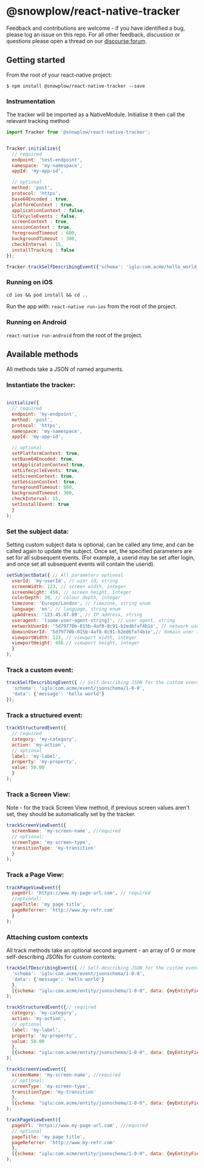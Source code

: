 
# @snowplow/react-native-tracker

Feedback and contributions are welcome - if you have identified a bug, please log an issue on this repo. For all other feedback, discussion or questions please open a thread on our [discourse forum](https://discourse.snowplowanalytics.com/).

## Getting started

From the root of your react-native project:

`$ npm install @snowplow/react-native-tracker --save`

### Instrumentation

The tracker will be imported as a NativeModule. Initialise it then call the relevant tracking method:

```JavaScript
import Tracker from '@snowplow/react-native-tracker';


Tracker.initialize({
  // required
  endpoint: 'test-endpoint',
  namespace: 'my-namespace',
  appId: 'my-app-id',

  // optional
  method: 'post',
  protocol: 'https',
  base64Encoded : true,
  platformContext : true,
  applicationContext : false,
  lifecycleEvents : false,
  screenContext : true,
  sessionContext : true,
  foregroundTimeout : 600,
  backgroundTimeout : 300,
  checkInterval : 15,
  installTracking : false
});

Tracker.trackSelfDescribingEvent({'schema': 'iglu:com.acme/hello_world_event/jsonschema/1-0-0', 'data': {'message': 'hello world'}});
```

### Running on iOS

`cd ios && pod install && cd ..`

Run the app with: `react-native run-ios` from the root of the project.

### Running on Android

`react-native run-android` from the root of the project.

## Available methods

All methods take a JSON of named arguments.

### Instantiate the tracker:

```JavaScript

initialize({
  // required
  endpoint: 'my-endpoint',
  method: 'post',
  protocol: 'https',
  namespace: 'my-namespace',
  appId: 'my-app-id',

  // optional
  setPlatformContext: true,
  setBase64Encoded: true,
  setApplicationContext:true,
  setLifecycleEvents: true,
  setScreenContext: true,
  setSessionContext: true,
  foregroundTimeout: 600,
  backgroundTimeout: 300,
  checkInterval: 15,
  setInstallEvent: true
  }
);
```

### Set the subject data:

Setting custom subject data is optional, can be called any time, and can be called again to update the subject. Once set, the specified parameters are set for all subsequent events. (For example, a userid may be set after login, and once set all subsequent events will contain the userid).

```JavaScript
setSubjectData({ // All parameters optional
  userId: 'my-userId', // user id, string
  screenWidth: 123, // screen width, integer
  screenHeight: 456, // screen height, integer
  colorDepth: 20, // colour depth, integer
  timezone: 'Europe/London', // timezone, string enum
  language: 'en', // language, string enum
  ipAddress: '123.45.67.89', // IP address, string
  useragent: '[some-user-agent-string]', // user agent, string
  networkUserId: '5d79770b-015b-4af8-8c91-b2ed6faf4b1e', // network user id, UUID4 string
  domainUserId: '5d79770b-015b-4af8-8c91-b2ed6faf4b1e',// domain user id, UUID4 string
  viewportWidth: 123, // viewport width, integer
  viewportHeight: 456 // viewport height, integer
  }
);
```


### Track a custom event:

```JavaScript
trackSelfDescribingEvent({ // Self-describing JSON for the custom event
  'schema': 'iglu:com.acme/event/jsonschema/1-0-0',
  'data': {'message': 'hello world'}
});
```

### Track a structured event:

```JavaScript
trackStructuredEvent({
  // required
  category: 'my-category',
  action: 'my-action',
  // optional
  label: 'my-label',
  property: 'my-property',
  value: 50.00
  }
);
```

### Track a Screen View:

Note - for the track Screen View method, if previous screen values aren't set, they should be automatically set by the tracker.

```JavaScript
trackScreenViewEvent({
  screenName: 'my-screen-name', //required
  // optional:
  screenType: 'my-screen-type',
  transitionType: 'my-transition'
  }
);
```

### Track a Page View:

```JavaScript
trackPageViewEvent({
  pageUrl: 'https://www.my-page-url.com', // required
  //optional:
  pageTitle: 'my page title',
  pageReferrer: 'http://www.my-refr.com'
  }
);
```

### Attaching custom contexts

All track methods take an optional second argument - an array of 0 or more self-describing JSONs for custom contexts:

```JavaScript
trackSelfDescribingEvent({ // Self-describing JSON for the custom event
  'schema': 'iglu:com.acme/event/jsonschema/1-0-0',
  'data': {'message': 'hello world'}
  },
  [{schema: "iglu:com.acme/entity/jsonschema/1-0-0", data: {myEntityField: "hello world"}}]
);

trackStructuredEvent({// required
  category: 'my-category',
  action: 'my-action',
  // optional
  label: 'my-label',
  property: 'my-property',
  value: 50.00
  },
  [{schema: "iglu:com.acme/entity/jsonschema/1-0-0", data: {myEntityField: "hello world"}}]
);

trackScreenViewEvent({
  screenName: 'my-screen-name', //required
  // optional:
  screenType: 'my-screen-type',
  transitionType: 'my-transition'
  },
  [{schema: "iglu:com.acme/entity/jsonschema/1-0-0", data: {myEntityField: "hello world"}}]
);

trackPageViewEvent({
  pageUrl: 'https://www.my-page-url.com', //required
  // optional
  pageTitle: 'my page title',
  pageReferrer: 'http://www.my-refr.com'
  },
  [{schema: "iglu:com.acme/entity/jsonschema/1-0-0", data: {myEntityField: "hello world"}}]
);
```
